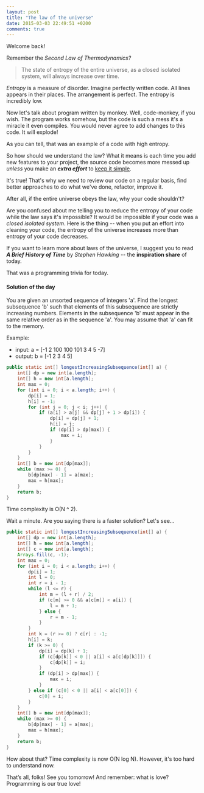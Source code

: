 ```yaml
---
layout: post
title: "The law of the universe"
date: 2015-03-03 22:49:51 +0200
comments: true
---
```


Welcome back!

Remember the *Second Law of Thermodynamics?*

> The state of entropy of the entire universe, as a closed isolated system, will always increase over time.

<!-- more -->

*Entropy* is a measure of disorder. Imagine perfectly written code. All lines appears in their places. The arrangement is perfect. The entropy is incredibly low.

Now let's talk about program written by monkey. Well, code-monkey, if you wish. The program works somehow, but the code is such a mess it's a miracle it even compiles. You would never agree to add changes to this code. It will explode!

As you can tell, that was an example of a code with high entropy.

So how should we understand the law? What it means is each time you add new features to your project, the source code becomes more messed up *unless* you make an ***extra effort*** to [keep it simple][KISS].

It's true! That's why we need to review our code on a regular basis, find better approaches to do what we've done, refactor, improve it.

After all, if the entire universe obeys the law, why your code shouldn't?

Are you confused about me telling you to reduce the entropy of your code while the law says it's impossible? It would be impossible if your code was a *closed isolated system*. Here is the thing -- when you put an effort into cleaning your code, the entropy of the universe increases more than entropy of your code decreases.

If you want to learn more about laws of the universe, I suggest you to read ***A Brief History of Time*** by *Stephen Hawking* -- the **inspiration share** of today.

That was a programming trivia for today.

#### Solution of the day

You are given an unsorted sequence of integers 'a'. Find the longest subsequence 'b' such that elements of this subsequence are strictly increasing numbers. Elements in the subsequence 'b' must appear in the same relative order as in the sequence 'a'. You may assume that 'a' can fit to the memory.

Example:

* input: a = [-1 2 100 100 101 3 4 5 -7]
* output: b = [-1 2 3 4 5]

``` java
public static int[] longestIncreasingSubsequence(int[] a) {
    int[] dp = new int[a.length];
    int[] h = new int[a.length];
    int max = 0;
    for (int i = 0; i < a.length; i++) {
        dp[i] = 1;
        h[i] = -1;
        for (int j = 0; j < i; j++) {
            if (a[i] > a[j] && dp[j] + 1 > dp[i]) {
                dp[i] = dp[j] + 1;
                h[i] = j;
                if (dp[i] > dp[max]) {
                    max = i;
                }
            }
        }
    }
    int[] b = new int[dp[max]];
    while (max >= 0) {
        b[dp[max] - 1] = a[max];
        max = h[max];
    }
    return b;
}
```

Time complexity is O(N ^ 2).

Wait a minute. Are you saying there is a faster solution? Let's see...

``` java
public static int[] longestIncreasingSubsequence(int[] a) {
    int[] dp = new int[a.length];
    int[] h = new int[a.length];
    int[] c = new int[a.length];
    Arrays.fill(c, -1);
    int max = 0;
    for (int i = 0; i < a.length; i++) {
        dp[i] = 1;
        int l = 0;
        int r = i - 1;
        while (l <= r) {
            int m = (l + r) / 2;
            if (c[m] >= 0 && a[c[m]] < a[i]) {
                l = m + 1;
            } else {
                r = m - 1;
            }
        }
        int k = (r >= 0) ? c[r] : -1;
        h[i] = k;
        if (k >= 0) {
            dp[i] = dp[k] + 1;
            if (c[dp[k]] < 0 || a[i] < a[c[dp[k]]]) {
                c[dp[k]] = i;
            }
            if (dp[i] > dp[max]) {
                max = i;
            }
        } else if (c[0] < 0 || a[i] < a[c[0]]) {
            c[0] = i;
        }
    }
    int[] b = new int[dp[max]];
    while (max >= 0) {
        b[dp[max] - 1] = a[max];
        max = h[max];
    }
    return b;
}
```

How about that? Time complexity is now O(N log N). However, it's too hard to understand now.

That’s all, folks! See you tomorrow! And remember: what is love? Programming is our true love!

[KISS]: /blog/2015/03/02/kiss-is-your-way-to-success/ 
